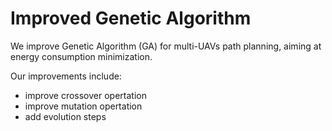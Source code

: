 # Improved Genetic Algorithm

We improve Genetic Algorithm (GA) for multi-UAVs path planning, aiming at energy consumption minimization.

Our improvements include:
- improve crossover opertation
- improve mutation opertation
- add evolution steps
